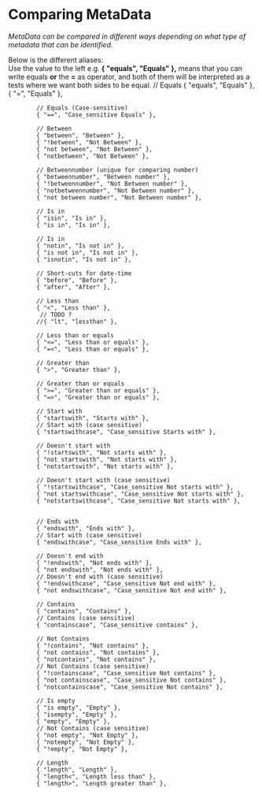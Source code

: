 # Comparing MetaData  #

*MetaData can be compared in different ways depending on what type of metadata that can be identified.*

Below is the different aliases:  
Use the value to the left e.g.  **{ "equals", "Equals" },** means that you can write equals **or** the **=** as operator, and both of them will be interpreted as a tests where we want both sides to be equal.
            // Equals
            { "equals", "Equals" },
            { "=", "Equals" },

            // Equals (Case-sensitive)
            { "==", "Case_sensitive Equals" },

            // Between
            { "between", "Between" },
            { "!between", "Not Between" },
            { "not between", "Not Between" },
            { "notbetween", "Not Between" },

            // Betweennumber (unique for comparing number)
            { "betweennumber", "Between number" },
            { "!betweennumber", "Not Between number" },
            { "notbetweennumber", "Not Between number" },
            { "not between number", "Not Between number" },

            // Is in
            { "isin", "Is in" },
            { "is in", "Is in" },

            // Is in
            { "notin", "Is not in" },
            { "is not in", "Is not in" },
            { "isnotin", "Is not in" },

            // Short-cuts for date-time
            { "before", "Before" },
            { "after", "After" },

            // Less than
            { "<", "Less than" },
             // TODO ? 
            //{ "lt", "lessthan" },

            // Less than or equals
            { "<=", "Less than or equals" },
            { "=<", "Less than or equals" },
            
            // Greater than
            { ">", "Greater than" },

            // Greater than or equals
            { ">=", "Greater than or equals" },
            { "=>", "Greater than or equals" },
            
            // Start with
            { "startswith", "Starts with" },
            // Start with (case sensitive)
            { "startswithcase", "Case_sensitive Starts with" },

            // Doesn't start with
            { "!startswith", "Not starts with" },
            { "not startswith", "Not starts with" },
            { "notstartswith", "Not starts with" },

            // Doesn't start with (case sensitive)
            { "!startswithcase", "Case_sensitive Not starts with" },
            { "not startswithcase", "Case_sensitive Not starts with" },
            { "notstartswithcase", "Case_sensitive Not starts with" },


            // Ends with
            { "endswith", "Ends with" },
            // Start with (case sensitive)
            { "endswithcase", "Case_sensitive Ends with" },

            // Doesn't end with
            { "!endswith", "Not ends with" },
            { "not endswith", "Not ends with" },
            // Doesn't end with (case sensitive)
            { "!endswithcase", "Case_sensitive Not end with" },
            { "not endswithcase", "Case_sensitive Not end with" },
            
            // Contains
            { "contains", "Contains" },
            // Contains (case sensitive)
            { "containscase", "Case_sensitive contains" },

            // Not Contains
            { "!contains", "Not contains" },
            { "not contains", "Not contains" },
            { "notcontains", "Not contains" },
            // Not Contains (case sensitive)
            { "!containscase", "Case_sensitive Not contains" },
            { "not containscase", "Case_sensitive Not contains" },
            { "notcontainscase", "Case_sensitive Not contains" },

            // Is empty
            { "is empty", "Empty" },
            { "isempty", "Empty" },
            { "empty", "Empty" },
            // Not Contains (case sensitive)
            { "not empty", "Not Empty" },
            { "notempty", "Not Empty" },
            { "!empty", "Not Empty" },

            // Length
            { "length", "Length" },
            { "length<", "Length less than" },
            { "length>", "Length greater than" },
